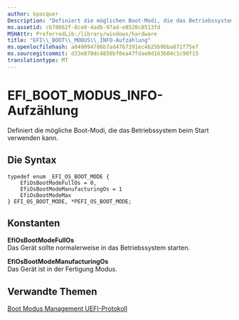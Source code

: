 ```yaml
---
author: kpacquer
Description: "Definiert die möglichen Boot-Modi, die das Betriebssystem verwenden können, wenn er beginnt."
ms.assetid: cb78662f-8ce0-4adb-97ad-e8520c8513fd
MSHAttr: PreferredLib:/library/windows/hardware
title: "EFI\\_BOOT\\_MODUS\\_INFO-Aufzählung"
ms.openlocfilehash: a049094786b7ad4767391ec4b25b9bba871f75ef
ms.sourcegitcommit: d33e870dc4850bf0ea47fdae0d163b04c1c90f15
translationtype: MT
---
```

# <a name="efibootmodeinfo-enumeration"></a>EFI\_BOOT\_MODUS\_INFO-Aufzählung


Definiert die mögliche Boot-Modi, die das Betriebssystem beim Start verwenden kann.

## <a name="span-idsyntaxspanspan-idsyntaxspanspan-idsyntaxspansyntax"></a><span id="Syntax"></span><span id="syntax"></span><span id="SYNTAX"></span>Die Syntax


``` syntax
typedef enum _EFI_OS_BOOT_MODE {
    EfiOsBootModeFullOs = 0,
    EfiOsBootModeManufacturingOs = 1
    EfiOsBootModeMax
} EFI_OS_BOOT_MODE, *PEFI_OS_BOOT_MODE;
```

## <a name="span-idconstantsspanspan-idconstantsspanspan-idconstantsspanconstants"></a><span id="Constants"></span><span id="constants"></span><span id="CONSTANTS"></span>Konstanten


<span id="EfiOsBootModeFullOs"></span><span id="efiosbootmodefullos"></span><span id="EFIOSBOOTMODEFULLOS"></span>**EfiOsBootModeFullOs**  
Das Gerät sollte normalerweise in das Betriebssystem starten.

<span id="EfiOsBootModeManufacturingOs"></span><span id="efiosbootmodemanufacturingos"></span><span id="EFIOSBOOTMODEMANUFACTURINGOS"></span>**EfiOsBootModeManufacturingOs**  
Das Gerät ist in der Fertigung Modus.

## <a name="span-idrelatedtopicsspanrelated-topics"></a><span id="related_topics"></span>Verwandte Themen


[Boot Modus Management UEFI-Protokoll](boot-mode-management-uefi-protocol.md)

 

 






